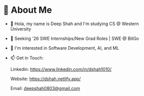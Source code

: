 # 💫 About Me

- 👋 Hola, my name is Deep Shah and I'm studying CS @ Western University
  
- 🔭 Seeking '26 SWE Internships/New Grad Roles | SWE @ BitGo

- 👀 I'm interested in Software Development, AI, and ML

- 📫 Get in Touch:

     Linkedin: https://www.linkedin.com/in/dshah1010/
  
     Website: https://dshah.netlify.app/
  
     Email: deepshah0803@gmail.com
